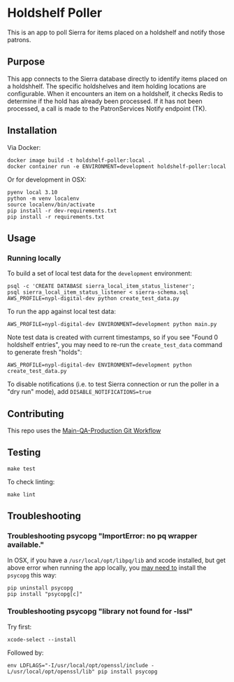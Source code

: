 # Holdshelf Poller

This is an app to poll Sierra for items placed on a holdshelf and notify those patrons.

## Purpose

This app connects to the Sierra database directly to identify items placed on a holdshhelf. The specific holdshelves and item holding locations are configurable. When it encounters an item on a holdshelf, it checks Redis to determine if the hold has already been processed. If it has not been processed, a call is made to the PatronServices Notify endpoint (TK).

## Installation

Via Docker:

```
docker image build -t holdshelf-poller:local .
docker container run -e ENVIRONMENT=development holdshelf-poller:local
```

Or for development in OSX:
```
pyenv local 3.10
python -m venv localenv
source localenv/bin/activate
pip install -r dev-requirements.txt
pip install -r requirements.txt
```

## Usage

### Running locally

To build a set of local test data for the `development` environment:

```
psql -c 'CREATE DATABASE sierra_local_item_status_listener';
psql sierra_local_item_status_listener < sierra-schema.sql
AWS_PROFILE=nypl-digital-dev python create_test_data.py
```

To run the app against local test data:
```
AWS_PROFILE=nypl-digital-dev ENVIRONMENT=development python main.py
```

Note test data is created with current timestamps, so if you see "Found 0 holdshelf entries", you may need to re-run the `create_test_data` command to generate fresh "holds":
```
AWS_PROFILE=nypl-digital-dev ENVIRONMENT=development python create_test_data.py
```

To disable notifications (i.e. to test Sierra connection or run the poller in a "dry run" mode), add `DISABLE_NOTIFICATIONS=true`

## Contributing

This repo uses the [Main-QA-Production Git Workflow](https://github.com/NYPL/engineering-general/blob/main/standards/git-workflow.md#main-qa-production)

## Testing

```
make test
```

To check linting:
```
make lint
```

## Troubleshooting
### Troubleshooting psycopg "ImportError: no pq wrapper available."

In OSX, if you have a `/usr/local/opt/libpq/lib` and xcode installed, but get above error when running the app locally, you [may need to](https://stackoverflow.com/questions/70585068/how-do-i-get-libpq-to-be-found-by-ctypes-find-library) install the `psycopg` this way:

```
pip uninstall psycopg
pip install "psycopg[c]"
```

### Troubleshooting psycopg "library not found for -lssl"

Try first:
```
xcode-select --install
```

Followed by:
```
env LDFLAGS="-I/usr/local/opt/openssl/include -L/usr/local/opt/openssl/lib" pip install psycopg
```

